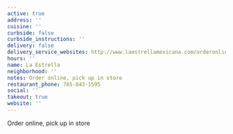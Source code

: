```yaml
---
active: true
address: ''
cuisine: ''
curbside: false
curbside_instructions: ''
delivery: false
delivery_service_websites: http://www.laestrellamexicana.com/orderonline
hours: ''
name: La Estrella
neighborhood: ''
notes: Order online, pick up in store
restaurant_phone: 785-843-1595
social: ''
takeout: true
website: ''
---
```


Order online, pick up in store